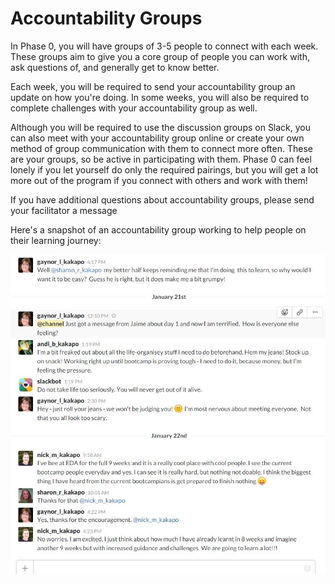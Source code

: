 # Accountability Groups

In Phase 0, you will have groups of 3-5 people to connect with each week. These groups aim to give you a core group of people you can work with, ask questions of, and generally get to know better.

Each week, you will be required to send your accountability group an update on how you're doing. In some weeks, you will also be required to complete challenges with your accountability group as well.

Although you will be required to use the discussion groups on Slack, you can also meet with your accountability group online or create your own method of group communication with them to connect more often. These are your groups, so be active in participating with them. Phase 0 can feel lonely if you let yourself do only the required pairings, but you will get a lot more out of the program if you connect with others and work with them!

If you have additional questions about accountability groups, please send your facilitator a message

Here's a snapshot of an accountability group working to help people on their learning journey:

![accountability group example](acct-group-lovely.JPG)

